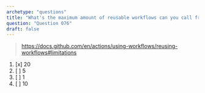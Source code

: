 ```yaml
---
archetype: "questions"
title: "What's the maximum amount of reusable workflows can you call from a single workflow file? "
question: "Question 076"
draft: false
---
```



> https://docs.github.com/en/actions/using-workflows/reusing-workflows#limitations
1. [x] 20
1. [ ] 5
1. [ ] 1
1. [ ] 10
